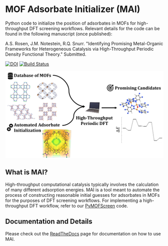 # MOF Adsorbate Initializer (MAI)
Python code to initialize the position of adsorbates in MOFs for high-throughput DFT screening workflows. Relevant details for the code can be found in the following manuscript (once published):

A.S. Rosen, J.M. Notestein, R.Q. Snurr. "Identifying Promising Metal-Organic Frameworks for Heterogeneous Catalysis via High-Throughput Periodic Density Functional Theory." Submitted. 

[![DOI](https://zenodo.org/badge/127307047.svg)](https://zenodo.org/badge/latestdoi/127307047)
[![Build Status](https://travis-ci.com/arosen93/mof-adsorbate-initializer.svg?branch=master)](https://travis-ci.com/arosen93/mof-adsorbate-initializer)

![TOC](toc.png)

## What is MAI?
High-throughput computational catalysis typically involves the calculation of many different adsorption energies. MAI is a tool meant to automate the process of constructing reasonable initial guesses for adsorbates in MOFs for the purposes of DFT screening workflows. For implementing a high-throughput DFT workflow, refer to our [PyMOFScreen](https://github.com/arosen93/mof_screen) code.

## Documentation and Details
Please check out the [ReadTheDocs](https://mai.readthedocs.io/en/latest/) page for documentation on how to use MAI.
